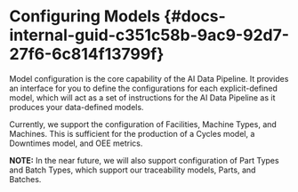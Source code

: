 # Configuring Models {#docs-internal-guid-c351c58b-9ac9-92d7-27f6-6c814f13799f}

Model configuration is the core capability of the AI Data Pipeline. It provides an interface for you to define the configurations for each explicit-defined model, which will act as a set of instructions for the AI Data Pipeline as it produces your data-defined models.

Currently, we support the configuration of Facilities, Machine Types, and Machines. This is sufficient for the production of a Cycles model, a Downtimes model, and OEE metrics.

**NOTE:** In the near future, we will also support configuration of Part Types and Batch Types, which support our traceability models, Parts, and Batches.

